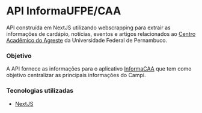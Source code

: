 # API InformaUFPE/CAA

API construída em NextJS utilizando webscrapping para extrair as informações de cardápio, notícias, eventos e artigos relacionados ao [Centro Acadêmico do Agreste]('https://www.ufpe.br/caa') da Universidade Federal de Pernambuco.

### Objetivo

A API fornece as informações para o aplicativo [InformaCAA]('https://github.com/forlucashenrique/InformaCAA') que tem como objetivo centralizar as principais informações do Campi.


### Tecnologias utilizadas

- [NextJS]('https://nextjs.org/')


